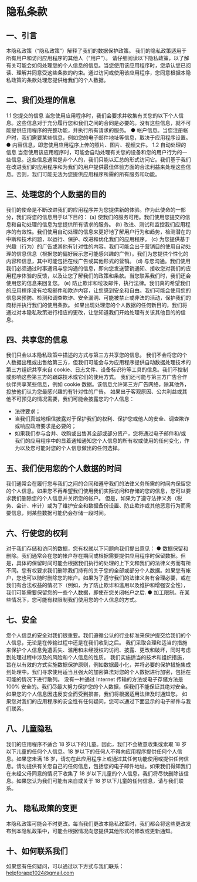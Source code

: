 # 隐私条款
## 一、引言
本隐私政策（“隐私政策”）解释了我们的数据保护政策。
我们的隐私政策适用于所有用户和访问应用程序的其他人（“用户”）。
请仔细阅读以下隐私政策，以了解有关可能会如何处理您的个人信息的信息。当您使用该应用程序时，您承认您已阅读、理解并同意受这些条款的约束。通过访问或使用该应用程序，您同意根据本隐私政策的条款处理您提供给我们的个人数据。
## 二、我们处理的信息
1.1 您提交的信息
当您使用应用程序时，我们会要求并收集有关您的以下个人信息。这些信息对于充分履行您和我们之间的合同是必要的。没有这些信息，就不可能提供应用程序的完整功能，并执行所有请求的服务。
● 帐户信息。当您注册帐户时，我们需要某些信息，例如您的电子邮件地址等信息，取决于应用程序设置。
● 内容信息，即您使用应用程序上传的照片、图片、视频文件。
1.2 自动处理的信息
当您使用该应用程序时，可能会自动处理有关您的设备和您的用户行为的一些信息。这些信息通常是非个人的，我们只能以汇总的形式访问它。我们基于我们在改进我们的应用程序和为我们的用户提供最佳体验方面的合法利益来处理这些信息。否则，我们可能无法为您提供应用程序所需的所有服务和功能。
## 三、处理您的个人数据的目的
我们的使命是不断改进我们的应用程序并为您提供新的体验。作为此使命的一部分，我们将您的信息用于以下目的：
(a) 使我们的服务可用。我们使用您提交的信息和自动处理的信息为您提供所有请求的服务。
(b) 改进、测试和监控我们应用程序的有效性。我们使用自动处理的信息来更好地了解用户行为和趋势，检测潜在的中断和技术问题，以运行、保护、改进和优化我们的应用程序。
(c) 为您提供基于兴趣（行为）的广告或其他有针对性的内容。我们可能会出于营销目的使用自动处理的信息信息（根据您的偏好展示您可能感兴趣的广告）。我们为您提供个性化的内容和信息，其中可能包括在线广告或其他形式的营销。
(d) 与您沟通。我们使用我们必须通过时事通讯与您沟通的信息，即向您发送营销通知、接收您对我们的应用程序体验的反馈，以及让您了解我们的政策和条款。当您联系我们时，我们还会使用您的信息来回复您。
(e) 防止欺诈和垃圾邮件，执行法律。我们真的希望我们的应用程序没有垃圾邮件和欺诈内容，让您感到安全和自由。我们可能会使用您的信息来预防、检测和调查欺诈、安全漏洞、可能被禁止或非法的活动，保护我们的商标并执行我们的使用条款。
如果出现处理您的个人数据的任何新目的，我们将通过对本隐私政策进行相应的更改，让您知道我们开始处理有关该其他目的的信息。
## 四、共享您的信息
我们只会以本隐私政策中描述的方式与第三方共享您的信息。
我们不会将您的个人数据出租或出售给第三方，但我们可能会与为应用程序提供自动数据处理技术的第三方组织共享来自 cookie、日志文件、设备标识符等工具的信息。我们不控制或影响这些第三方的跟踪技术或它们的使用方式。
我们还可能与第三方广告合作伙伴共享某些信息，例如 cookie 数据。该信息允许第三方广告网络，除其他外，投放他们认为您最感兴趣的有针对性的广告。
如果出于客观原因、公共利益或其他不可预见的情况需要，我们可能会披露您的个人信息：
- 法律要求；
- 当我们真诚地相信披露对于保护我们的权利、保护您或他人的安全、调查欺诈或响应政府要求是必要的；
- 如果我们参与合并、收购或出售其全部或部分资产，您将通过电子邮件和/或我们的应用程序中的显着通知通知您个人信息的所有权或使用的任何变化，作为以及您可能对您的个人信息做出的任何选择。
## 五、我们使用您的个人数据的时间
我们通常会在履行您与我们之间的合同和遵守我们的法律义务所需的时间内保留您的个人信息。如果您不再希望我们使用我们实际访问和存储的您的信息，您可以要求我们删除您的个人信息并关闭您的帐户。
但是，如果为了遵守法律义务（税务、会计、审计）或为了维护安全和数据备份设置、防止欺诈或其他恶意行为而需要信息，则某些数据可能仍会存储一段时间。
## 六、行使您的权利
对于我们存储和访问的数据，您有权就以下问题向我们提出意见：
● 数据保留和删除。我们通常会在您的帐户存在期间或根据需要提供应用程序时保留数据。但是，具体的保留时间可能会根据我们执行的处理的上下文和我们的法律义务而有所不同。您有权要求我们删除我们持有的关于您的全部或部分个人数据。如果您有帐户，您也可以随时删除您的帐户。如果为了遵守我们的法律义务有合理必要，或在我们有合法权益的情况下（例如，为了防止欺诈和滥用以及维护和增强安全性），我们可能需要保留您的一些个人数据，即使在您关闭帐户之后.
● 加工限制。在某些情况下，您可能有权限制我们使用您的个人信息的方式。
## 七、安全
您个人信息的安全对我们很重要。我们遵循公认的行业标准来保护提交给我们的个人信息，无论是在传输过程中还是在我们收到之后。
我们采取合理和适当的措施来保护个人信息免遭丢失、滥用和未经授权的访问、披露、更改和破坏，同时考虑到处理过程中涉及的风险和个人信息的性质。
我们实施适当的技术和组织措施，旨在以有效的方式实施数据保护原则，例如数据最小化，并将必要的保护措施集成到处理中。我们寻求使用适当且强大的加密算法对您的个人数据进行加密，包括在可能的情况下进行散列。
没有一种通过 Internet 传输的方法或电子存储方法是 100% 安全的。我们尽最大努力保护您的个人数据，但我们不能保证其绝对安全。如果您的个人信息因违反安全而受到损害，我们将根据适用法律及时通知您。
如果您对我们的应用程序的安全性有任何疑问，您可以通过下面显示的电子邮件与我们联系。
## 八、儿童隐私
我们的应用程序不适合 18 岁以下的儿童。因此，我们不会故意收集或索取 18 岁以下儿童的任何个人信息。18 岁以下的任何人不得向应用程序提供任何个人信息。如果您未满 18 岁，请勿在此应用程序上或通过其任何功能使用或提供任何信息。请勿提供有关您自己的任何信息，包括您的电子邮件地址。如果我们得知我们在未经父母同意的情况下收集了 18 岁以下儿童的个人信息，我们将尽快删除该信息。如果您认为我们可能有来自或关于 18 岁以下儿童的任何信息，请与我们联系。
## 九、 隐私政策的变更
本隐私政策可能会不时更改。每当我们更改本隐私政策时，我们都会将这些更改发布到本隐私政策中，可能会根据情况向您提供其他形式的修改或更新通知。
## 十、如何联系我们
如果您有任何疑问，可以通过以下方式与我们联系：
[helpforapp1024@gmail.com](helpforapp1024@gmail.com)